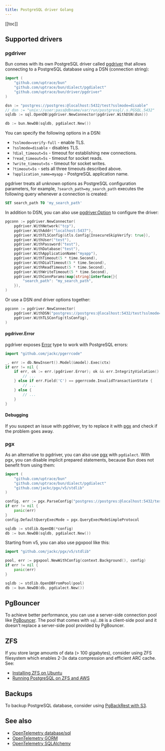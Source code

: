 ```yaml
---
title: PostgreSQL driver Golang
---
```


<CoverImage title="Supported PostgreSQL drivers" />

[[toc]]

## Supported drivers

### pgdriver

Bun comes with its own PostgreSQL driver called [pgdriver](https://github.com/uptrace/bun/tree/master/driver/pgdriver) that allows connecting to a PostgreSQL database using a DSN (connection string):

```go
import (
	"github.com/uptrace/bun"
	"github.com/uptrace/bun/dialect/pgdialect"
	"github.com/uptrace/bun/driver/pgdriver"
)

dsn := "postgres://postgres:@localhost:5432/test?sslmode=disable"
// dsn := "unix://user:pass@dbname/var/run/postgresql/.s.PGSQL.5432"
sqldb := sql.OpenDB(pgdriver.NewConnector(pgdriver.WithDSN(dsn)))

db := bun.NewDB(sqldb, pgdialect.New())
```

You can specify the following options in a DSN:

- `?sslmode=verify-full` - enable TLS.
- `?sslmode=disable` - disables TLS.
- `?dial_timeout=5s` - timeout for establishing new connections.
- `?read_timeout=5s` - timeout for socket reads.
- `?write_timeout=5s` - timeout for socket writes.
- `?timeout=5s` - sets all three timeouts described above.
- `?application_name=myapp` - PostgreSQL application name.

pgdriver treats all unknown options as PostgreSQL configuration parameters, for example, `?search_path=my_search_path` executes the following query whenever a connection is created:

```sql
SET search_path TO 'my_search_path'
```

In addition to DSN, you can also use [pgdriver.Option](https://pkg.go.dev/github.com/uptrace/bun/driver/pgdriver#Option) to configure the driver:

```go
pgconn := pgdriver.NewConnector(
	pgdriver.WithNetwork("tcp"),
	pgdriver.WithAddr("localhost:5437"),
	pgdriver.WithTLSConfig(&tls.Config{InsecureSkipVerify: true}),
	pgdriver.WithUser("test"),
	pgdriver.WithPassword("test"),
	pgdriver.WithDatabase("test"),
	pgdriver.WithApplicationName("myapp"),
	pgdriver.WithTimeout(5 * time.Second),
	pgdriver.WithDialTimeout(5 * time.Second),
	pgdriver.WithReadTimeout(5 * time.Second),
	pgdriver.WithWriteTimeout(5 * time.Second),
	pgdriver.WithConnParams(map[string]interface{}{
		"search_path": "my_search_path",
	}),
)
```

Or use a DSN _and_ driver options together:

```go
pgconn := pgdriver.NewConnector(
    pgdriver.WithDSN("postgres://postgres:@localhost:5432/test?sslmode=verify-full"),
    pgdriver.WithTLSConfig(tlsConfig),
)
```

#### pgdriver.Error

pgdriver exposes [Error](https://pkg.go.dev/github.com/uptrace/bun/driver/pgdriver#Error) type to work with PostgreSQL errors:

```go
import "github.com/jackc/pgerrcode"

_, err := db.NewInsert().Model(&model).Exec(ctx)
if err != nil {
    if err, ok := err.(pgdriver.Error); ok && err.IntegrityViolation() {
        // ...
    } else if err.Field('C') == pgerrcode.InvalidTransactionState {
        // ...
    } else {
        // ...
    }
}
```

#### Debugging

If you suspect an issue with pgdriver, try to replace it with [pgx](#pgx) and check if the problem goes away.

### pgx

As an alternative to pgdriver, you can also use [pgx](https://github.com/jackc/pgx) with `pgdialect`. With pgx, you can disable implicit prepared statements, because Bun does not benefit from using them:

```go
import (
	"github.com/uptrace/bun"
	"github.com/uptrace/bun/dialect/pgdialect"
	"github.com/jackc/pgx/v5/stdlib"
)

config, err := pgx.ParseConfig("postgres://postgres:@localhost:5432/test?sslmode=disable")
if err != nil {
	panic(err)
}
config.DefaultQueryExecMode = pgx.QueryExecModeSimpleProtocol

sqldb := stdlib.OpenDB(*config)
db := bun.NewDB(sqldb, pgdialect.New())
```

Starting from v5, you can also use pgxpool like this:

```go
import "github.com/jackc/pgx/v5/stdlib"

pool, err := pgxpool.NewWithConfig(context.Background(), config)
if err != nil {
	panic(err)
}

sqldb := stdlib.OpenDBFromPool(pool)
db := bun.NewDB(db, pgdialect.New())
```

## PgBouncer

To achieve better performance, you can use a server-side connection pool like [PgBouncer](https://www.pgbouncer.org/). The pool that comes with `sql.DB` is a client-side pool and it doesn't replace a server-side pool provided by PgBouncer.

## ZFS

If you store large amounts of data (> 100 gigabytes), consider using ZFS filesystem which enables 2-3x data compression and efficient ARC cache. See:

- [Installing ZFS on Ubuntu](https://uptrace.dev/blog/ubuntu-install-zfs.html)
- [Running PostgreSQL on ZFS and AWS](tuning-zfs-aws-ebs.md)

## Backups

To backup PostgreSQL database, consider using [PgBackRest with S3](pgbackrest-s3-backups.md).

## See also

- [OpenTelemetry database/sql](https://uptrace.dev/get/instrument/opentelemetry-database-sql.html)
- [OpenTelemetry GORM](https://uptrace.dev/get/instrument/opentelemetry-gorm.html)
- [OpenTelemetry SQLAlchemy](https://uptrace.dev/get/instrument/opentelemetry-sqlalchemy.html)
